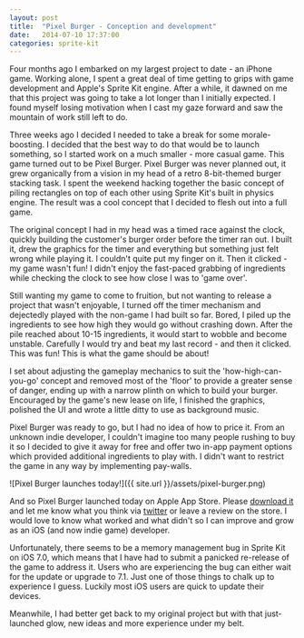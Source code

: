 ```yaml
---
layout: post
title:  "Pixel Burger - Conception and development"
date:   2014-07-10 17:37:00
categories: sprite-kit
---
```


Four months ago I embarked on my largest project to date - an iPhone game. Working alone, I spent a great deal of time getting to grips with game development and Apple's Sprite Kit engine. After a while, it dawned on me that this project was going to take a lot longer than I initially expected. I found myself losing motivation when I cast my gaze forward and saw the mountain of work still left to do.

Three weeks ago I decided I needed to take a break for some morale-boosting. I decided that the best way to do that would be to launch something, so I started work on a much smaller - more casual game. This game turned out to be Pixel Burger.
Pixel Burger was never planned out, it grew organically from a vision in my head of a retro 8-bit-themed burger stacking task. I spent the weekend hacking together the basic concept of piling rectangles on top of each other using Sprite Kit's built in physics engine. The result was a cool concept that I decided to flesh out into a full game.

The original concept I had in my head was a timed race against the clock, quickly building the customer's burger order before the timer ran out. I built it, drew the graphics for the timer and everything but something just felt wrong while playing it. I couldn't quite put my finger on it. Then it clicked - my game wasn't fun! I didn't enjoy the fast-paced grabbing of ingredients while checking the clock to see how close I was to 'game over'.

Still wanting my game to come to fruition, but not wanting to release a project that wasn't enjoyable, I turned off the timer mechanism and dejectedly played with the non-game I had built so far. Bored, I piled up the ingredients to see how high they would go without crashing down. After the pile reached about 10-15 ingredients, it would start to wobble and become unstable. Carefully I would try and beat my last record - and then it clicked. This was fun! This is what the game should be about!

I set about adjusting the gameplay mechanics to suit the 'how-high-can-you-go' concept and removed most of the 'floor' to provide a greater sense of danger, ending up with a narrow plinth on which to build your burger. Encouraged by the game's new lease on life, I finished the graphics, polished the UI and wrote a little ditty to use as background music.

Pixel Burger was ready to go, but I had no idea of how to price it. From an unknown indie developer, I couldn't imagine too many people rushing to buy it so I decided to give it away for free and offer two in-app payment options which provided additional ingredients to play with. I didn't want to restrict the game in any way by implementing pay-walls.

![Pixel Burger launches today!]({{ site.url }}/assets/pixel-burger.png)

And so Pixel Burger launched today on Apple App Store. Please <a href="https://itunes.apple.com/app/pixel-burger/id890510774" target="_blank">download it</a> and let me know what you think via <a href="https://twitter.com/henryeverett">twitter</a> or leave a review on the store. I would love to know what worked and what didn't so I can improve and grow as an iOS (and now indie game) developer.

Unfortunately, there seems to be a memory management bug in Sprite Kit on iOS 7.0, which means that I have had to submit a panicked re-release of the game to address it. Users who are experiencing the bug can either wait for the update or upgrade to 7.1. Just one of those things to chalk up to experience I guess. Luckily most iOS users are quick to update their devices.

Meanwhile, I had better get back to my original project but with that just-launched glow, new ideas and more experience under my belt.